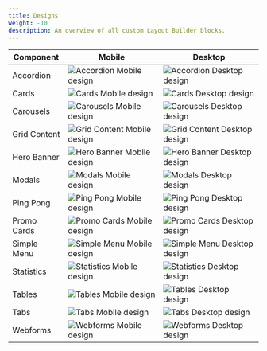 ```yaml
---
title: Designs
weight: -10
description: An overview of all custom Layout Builder blocks.
---
```


| Component    | Mobile                                                                                        | Desktop                                                                                         |
|--------------|-----------------------------------------------------------------------------------------------|-------------------------------------------------------------------------------------------------|
| Accordion    | ![Accordion Mobile design](<../../../../../assets/img/designs/lb/Accordion Mobile.png>)       | ![Accordion Desktop design](<../../../../../assets/img/designs/lb/Accordion Desktop.png>)       |
| Cards        | ![Cards Mobile design](<../../../../../assets/img/designs/lb/Cards Mobile.png>)               | ![Cards Desktop design](<../../../../../assets/img/designs/lb/Cards Desktop.png>)               |
| Carousels    | ![Carousels Mobile design](<../../../../../assets/img/designs/lb/Carousels Mobile.png>)       | ![Carousels Desktop design](<../../../../../assets/img/designs/lb/Carousels Desktop.png>)       |
| Grid Content | ![Grid Content Mobile design](<../../../../../assets/img/designs/lb/Grid Content Mobile.png>) | ![Grid Content Desktop design](<../../../../../assets/img/designs/lb/Grid Content Desktop.png>) |
| Hero Banner  | ![Hero Banner Mobile design](<../../../../../assets/img/designs/lb/Hero Banner Mobile.png>)   | ![Hero Banner Desktop design](<../../../../../assets/img/designs/lb/Hero Banner Desktop.png>)   |
| Modals       | ![Modals Mobile design](<../../../../../assets/img/designs/lb/Modals Mobile.png>)             | ![Modals Desktop design](<../../../../../assets/img/designs/lb/Modals Desktop.png>)             |
| Ping Pong    | ![Ping Pong Mobile design](<../../../../../assets/img/designs/lb/Ping Pong Mobile.png>)       | ![Ping Pong Desktop design](<../../../../../assets/img/designs/lb/Ping Pong Desktop.png>)       |
| Promo Cards  | ![Promo Cards Mobile design](<../../../../../assets/img/designs/lb/Promo Cards Mobile.png>)   | ![Promo Cards Desktop design](<../../../../../assets/img/designs/lb/Promo Cards Desktop.png>)   |
| Simple Menu  | ![Simple Menu Mobile design](<../../../../../assets/img/designs/lb/Simple Menu Mobile.png>)   | ![Simple Menu Desktop design](<../../../../../assets/img/designs/lb/Simple Menu Desktop.png>)   |
| Statistics   | ![Statistics Mobile design](<../../../../../assets/img/designs/lb/Statistics Mobile.png>)     | ![Statistics Desktop design](<../../../../../assets/img/designs/lb/Statistics Desktop.png>)     |
| Tables       | ![Tables Mobile design](<../../../../../assets/img/designs/lb/Tables Mobile.png>)             | ![Tables Desktop design](<../../../../../assets/img/designs/lb/Tables Desktop.png>)             |
| Tabs         | ![Tabs Mobile design](<../../../../../assets/img/designs/lb/Tabs Mobile.png>)                 | ![Tabs Desktop design](<../../../../../assets/img/designs/lb/Tabs Desktop.png>)                 |
| Webforms     | ![Webforms Mobile design](<../../../../../assets/img/designs/lb/Webforms Mobile.png>)         | ![Webforms Desktop design](<../../../../../assets/img/designs/lb/Webforms Desktop.png>)         |